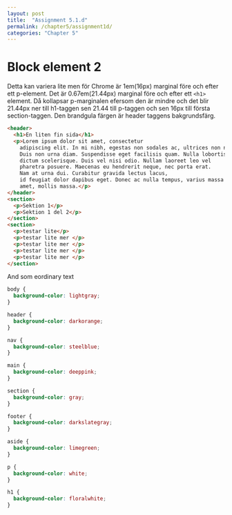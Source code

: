 ```yaml
---
layout: post
title:  "Assignment 5.1.d"
permalink: /chapter5/assignment1d/
categories: "Chapter 5"
---
```

# Block element 2
Detta kan variera lite men för Chrome är 1em(16px) marginal före och efter ett p-element. Det är 0.67em(21.44px) marginal före och efter ett `<h1>` element. Då kollapsar p-marginalen efersom den är mindre och det blir 21.44px ner till h1-taggen sen 21.44 till p-taggen och sen 16px till första section-taggen.
Den brandgula färgen är header taggens bakgrundsfärg.

```html
<header>
  <h1>En liten fin sida</h1>
  <p>Lorem ipsum dolor sit amet, consectetur
    adipiscing elit. In mi nibh, egestas non sodales ac, ultrices non nisi.
    Duis non urna diam. Suspendisse eget facilisis quam. Nulla lobortis
    dictum scelerisque. Duis vel nisi odio. Nullam laoreet leo vel
    pharetra posuere. Maecenas eu hendrerit neque, nec porta erat.
    Nam at urna dui. Curabitur gravida lectus lacus,
    id feugiat dolor dapibus eget. Donec ac nulla tempus, varius massa sit
    amet, mollis massa.</p>
</header>
<section>
  <p>Sektion 1</p>
  <p>Sektion 1 del 2</p>
</section>
<section>
  <p>testar lite</p>
  <p>testar lite mer </p>
  <p>testar lite mer </p>
  <p>testar lite mer </p>
  <p>testar lite mer </p>
</section>

```

And som eordinary text

```css
body {
  background-color: lightgray;
}

header {
  background-color: darkorange;
}

nav {
  background-color: steelblue;
}

main {
  background-color: deeppink;
}

section {
  background-color: gray;
}

footer {
  background-color: darkslategray;
}

aside {
  background-color: limegreen;
}

p {
  background-color: white;
}

h1 {
  background-color: floralwhite;
}
```
<!--more-->
